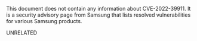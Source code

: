 This document does not contain any information about CVE-2022-39911. It is a security advisory page from Samsung that lists resolved vulnerabilities for various Samsung products.

UNRELATED